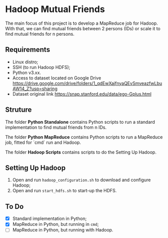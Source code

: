 # Hadoop Mutual Friends
The main focus of this project is to develop a MapReduce job for Hadoop. With that, we can find mutual friends between 2 persons (IDs) or scale it to find mutual friends for n persons.

## Requirements
- Linux distro;
- SSH (to run Hadoop HDFS);
- Python v3.xx.
- Access to dataset located on Google Drive https://drive.google.com/drive/folders/1_qdEwXajfnyaQEvSmveazfwLbuAW14_Z?usp=sharing
- Dataset original link https://snap.stanford.edu/data/ego-Gplus.html

## Struture
The folder **Python Standalone** contains Python scripts to run a standard implementation to find mutual friends from n IDs.

The folder **Python MapReduce** contains Python scripts to run a MapReduce job, fitted for ´cmd´ run and Hadoop.

The folder **Hadoop Scripts** contains scripts to do the Setting Up Hadoop.

## Setting Up Hadoop
1. Open and run `hadoop_configuration.sh` to download and configure Hadoop;
2. Open and run `start_hdfs.sh` to start-up the HDFS.  


## To Do
- [x] Standard implementation in Python;
- [x] MapReduce in Python, but running in `cmd`;
- [ ] MapReduce in Python, but running with Hadoop.
